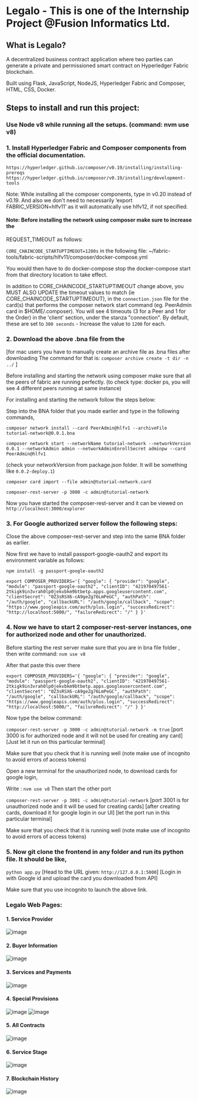 # Legalo - This is one of the Internship Project @Fusion Informatics Ltd.

## What is Legalo?
A decentralized business contract application where two parties can generate a private and permissioned smart contract on Hyperledger Fabric blockchain.

Built using Flask, JavaScript, NodeJS, Hyperledger Fabric and Composer, HTML, CSS, Docker.

## Steps to install and run this project:
### Use Node v8 while running all the setups. (command: nvm use v8)

### 1. Install Hyperledger Fabric and Composer components from the official documentation.

`https://hyperledger.github.io/composer/v0.19/installing/installing-prereqs`
`https://hyperledger.github.io/composer/v0.19/installing/development-tools`

Note: While installing all the composer components, type in v0.20 instead of v0.19. And also we don't need to necessarily ‘export FABRIC_VERSION=hlfv11’
as it will automatically use hlfv12, if not specified.

#### Note: Before installing the network using composer make sure to increase the 
REQUEST_TIMEOUT as follows:
	
`CORE_CHAINCODE_STARTUPTIMEOUT=1200s` in the following file:
~/fabric-tools/fabric-scripts/hlfv11/composer/docker-compose.yml

You would then have to do docker-compose stop the docker-compose start from that directory location to take effect.

In addition to CORE_CHAINCODE_STARTUPTIMEOUT change above, you MUST ALSO UPDATE the timeout values to match (ie CORE_CHAINCODE_STARTUPTIMEOUT), in the `connection.json` file for the card(s) that performs the composer network start command (eg. PeerAdmin card in $HOME/.composer). You will see 4 timeouts (3 for a Peer and 1 for the Order) in the 'client' section, under the stanza "connection". By default, these are set to `300 seconds` - Increase the value to `1200` for each.

### 2. Download the above .bna file from the 

[for mac users you have to manually create an archive file as .bna files after downloading
The command for that is:
`composer archive create -t dir -n ../`
]

Before installing and starting the network using composer make sure that all the peers of fabric are running perfectly. (to check type: docker ps, you will see 4 different peers running at same instance)

For installing and starting the network follow the steps below:

Step into the BNA folder that you made earlier and type in the following commands,

`composer network install --card PeerAdmin@hlfv1 --archiveFile tutorial-network@0.0.1.bna`

`composer network start --networkName tutorial-network --networkVersion 0.0.1 --networkAdmin admin --networkAdminEnrollSecret adminpw --card PeerAdmin@hlfv1`

(check your networkVersion from package.json folder. It will be something like `0.0.2-deploy.1`)

`composer card import --file admin@tutorial-network.card`

`composer-rest-server -p 3000 -c admin@tutorial-network`

Now you have started the composer-rest-server and it can be viewed on `http://localhost:3000/explorer`

### 3. For Google authorized server follow the following steps:

Close the above composer-rest-server and step into the same BNA folder as earlier.

Now first we have to install passport-google-oauth2 and export its environment variable as follows:

`npm install -g passport-google-oauth2`

`export COMPOSER_PROVIDERS='{ "google": { "provider": "google", "module": "passport-google-oauth2", "clientID": "421970497561-2tkigk9in3vrah0lp0jekvbkm9btbetp.apps.googleusercontent.com", "clientSecret": "0Z3sRSX6-cA9geZg76LmPeGC", "authPath": "/auth/google", "callbackURL": "/auth/google/callback", "scope": "https://www.googleapis.com/auth/plus.login", "successRedirect": "http://localhost:5000/", "failureRedirect": "/" } }'`

### 4. Now we have to start 2 composer-rest-server instances, one for authorized node and other for unauthorized.

Before starting the rest server make sure that you are in bna file folder , then write command:
`nvm use v8`

After that paste this over there

`export COMPOSER_PROVIDERS='{ "google": { "provider": "google", "module": "passport-google-oauth2", "clientID": "421970497561-2tkigk9in3vrah0lp0jekvbkm9btbetp.apps.googleusercontent.com", "clientSecret": "0Z3sRSX6-cA9geZg76LmPeGC", "authPath": "/auth/google", "callbackURL": "/auth/google/callback", "scope": "https://www.googleapis.com/auth/plus.login", "successRedirect": "http://localhost:5000/", "failureRedirect": "/" } }'`

Now type the below command:

`composer-rest-server -p 3000 -c admin@tutorial-network -m true`
[port 3000 is for authorized node and it will not be used for creating any card]
[Just let it run on this particular terminal]

Make sure that you check that it is running well (note make use of incognito to avoid errors of access tokens)

Open a new terminal for the unauthorized node, to download cards for google login,

Write :  `nvm use v8`
Then start the other port

`composer-rest-server -p 3001 -c admin@tutorial-network`
[port 3001 is for unauthorized node and it will be used for creating cards]
[after creating cards, download it for google login in our UI]
[let the port run in this particular terminal]

Make sure that you check that it is running well (note make use of incognito to avoid errors of access tokens)

### 5. Now git clone the frontend in any folder and run its python file. It should be like,
 
`python app.py`
[Head to the URL given: `http://127.0.0.1:5000`]
[Login in with Google id and upload the card you downloaded from API]

Make sure that you use incognito to launch the above link.

### Legalo Web Pages:
#### 1. Service Provider
![image](https://user-images.githubusercontent.com/115387678/199657972-8ea63f9c-b103-4118-a953-3c5d00c21409.png)

#### 2. Buyer Information
![image](https://user-images.githubusercontent.com/115387678/199658008-17a96e40-2b42-4f26-836f-c00e2d7c06a8.png)

#### 3. Services and Payments
![image](https://user-images.githubusercontent.com/115387678/199658172-152e13a4-6a8c-436b-b276-88765369ed71.png)

#### 4. Special Provisions
![image](https://user-images.githubusercontent.com/115387678/199658213-87d0fd41-07f1-4855-b135-8f41c4bdeb93.png)
![image](https://user-images.githubusercontent.com/115387678/199658248-89ea2725-151f-4012-a1a7-a8d2a039fff0.png)


#### 5. All Contracts
![image](https://user-images.githubusercontent.com/115387678/199658281-08016476-6832-4ac2-86f5-5c4ccaa57131.png)

#### 6. Service Stage
![image](https://user-images.githubusercontent.com/115387678/199658327-9c1490a3-3383-4a46-89c6-aeab501368f6.png)

#### 7. Blockchain History
![image](https://user-images.githubusercontent.com/115387678/199658360-eaecabfb-830e-474b-96ac-84f9a4154a76.png)
